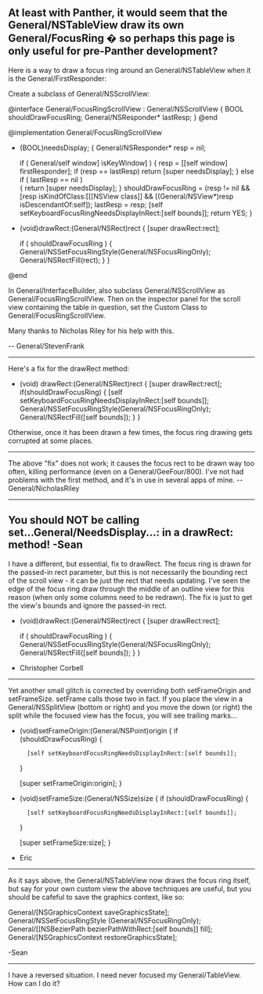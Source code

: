 **At least with Panther, it would seem that the General/NSTableView draw its own General/FocusRing � so perhaps this page is only useful for pre-Panther development?**
----
Here is a way to draw a focus ring around an General/NSTableView when it is the General/FirstResponder:

Create a subclass of General/NSScrollView:

    
@interface General/FocusRingScrollView : General/NSScrollView 
{
    BOOL shouldDrawFocusRing;
    General/NSResponder* lastResp;
}
@end

@implementation General/FocusRingScrollView

- (BOOL)needsDisplay;
{
    General/NSResponder* resp = nil;

    if ( General/self window] isKeyWindow] ) 
    {
        resp = [[self window] firstResponder];
        if (resp == lastResp) 
            return [super needsDisplay];
    } 
    else if ( lastResp == nil )  
    {
        return [super needsDisplay];
    }
    shouldDrawFocusRing = (resp != nil && [resp isKindOfClass:[[[NSView class]] 
                            && [(General/NSView*)resp isDescendantOf:self]); 
    lastResp = resp;
    [self setKeyboardFocusRingNeedsDisplayInRect:[self bounds]];
    return YES;
}


- (void)drawRect:(General/NSRect)rect 
{
    [super drawRect:rect];

    if ( shouldDrawFocusRing ) 
    {
        General/NSSetFocusRingStyle(General/NSFocusRingOnly);
        General/NSRectFill(rect);
    }
}

@end


In General/InterfaceBuilder, also subclass General/NSScrollView as General/FocusRingScrollView.  Then on the inspector panel for the scroll view containing the table in question, set the Custom Class to General/FocusRingScrollView.

Many thanks to Nicholas Riley for his help with this.

-- General/StevenFrank

----


Here's a fix for the drawRect method:

    
- (void) drawRect:(General/NSRect)rect
{
    [super drawRect:rect];
    if(shouldDrawFocusRing) {
        [self setKeyboardFocusRingNeedsDisplayInRect:[self bounds]];
        General/NSSetFocusRingStyle(General/NSFocusRingOnly);
        General/NSRectFill([self bounds]);
    }
}


Otherwise,  once it has been drawn a few times, the focus ring drawing gets corrupted at some places.

----

The above "fix" does not work; it causes the focus rect to be drawn way too often, killing performance (even on a General/GeeFour/800).  I've not had problems with the first method, and it's in use in several apps of mine. -- General/NicholasRiley

----
You should NOT be calling set...General/NeedsDisplay...: in a drawRect: method! -Sean
----

I have a different, but essential, fix to drawRect.  The focus ring is drawn for the passed-in rect parameter, but this is not necessarily the bounding rect of the scroll view - it can be just the rect that needs updating.  I've seen the edge of the focus ring draw through the middle of an outline view for this reason (when only some columns need to be redrawn).  The fix is just to get the view's bounds and ignore the passed-in rect.

    
- (void)drawRect:(General/NSRect)rect 
{
    [super drawRect:rect];

    if ( shouldDrawFocusRing ) 
    {
        General/NSSetFocusRingStyle(General/NSFocusRingOnly);
        General/NSRectFill([self bounds]);
    }
}


- Christopher Corbell

----
Yet another small glitch is corrected by overriding both setFrameOrigin and setFrameSize. setFrame calls those two in fact. If you place the view in a General/NSSplitView (bottom or right) and you move the down (or right) the split while the focused view has the focus, you will see trailing marks...

    
- (void)setFrameOrigin:(General/NSPoint)origin
{
    if (shouldDrawFocusRing) {
    
        [self setKeyboardFocusRingNeedsDisplayInRect:[self bounds]];
    }
    
    [super setFrameOrigin:origin];
}

- (void)setFrameSize:(General/NSSize)size
{
    if (shouldDrawFocusRing) {
    
        [self setKeyboardFocusRingNeedsDisplayInRect:[self bounds]];
    }
    
    [super setFrameSize:size];
}


- Eric

----
As it says above, the General/NSTableView now draws the focus ring itself, but say for your own custom view the above techniques are useful, but you should be cafeful to save the graphics context, like so:
    
General/[NSGraphicsContext saveGraphicsState];
General/NSSetFocusRingStyle (General/NSFocusRingOnly);
General/[[NSBezierPath bezierPathWithRect:[self bounds]] fill];
General/[NSGraphicsContext restoreGraphicsState];

-Sean

----
I have a reversed situation. I need never focused my General/TableView. How can I do it?